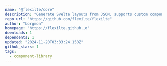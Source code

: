 ```yaml
---
name: "@flexilte/core"
description: "Generate Svelte layouts from JSON, supports custom components."
repo_url: "https://github.com/flexilte/flexilte"
author: "borgmon"
homepage: "https://flexilte.github.io"
downloads: 1
dependents: 1
updated: "2024-11-20T03:33:24.150Z"
github_stars: 1
tags: 
  - component-library
---
```

